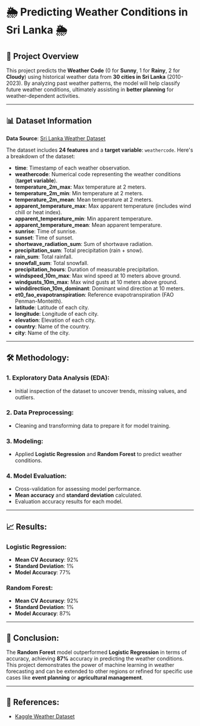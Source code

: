 # 🌦️ **Predicting Weather Conditions in Sri Lanka** 🌦️

## 📜 **Project Overview**
This project predicts the **Weather Code** (0 for **Sunny**, 1 for **Rainy**, 2 for **Cloudy**) using historical weather data from **30 cities in Sri Lanka** (2010-2023). By analyzing past weather patterns, the model will help classify future weather conditions, ultimately assisting in **better planning** for weather-dependent activities.

---
## 📊 **Dataset Information**
**Data Source**: [Sri Lanka Weather Dataset](https://www.kaggle.com/datasets/rasulmah/sri-lanka-weather-dataset)

The dataset includes **24 features** and a **target variable**: `weathercode`. Here's a breakdown of the dataset:

- **time**: Timestamp of each weather observation.
- **weathercode**: Numerical code representing the weather conditions (**target variable**).
- **temperature_2m_max**: Max temperature at 2 meters.
- **temperature_2m_min**: Min temperature at 2 meters.
- **temperature_2m_mean**: Mean temperature at 2 meters.
- **apparent_temperature_max**: Max apparent temperature (includes wind chill or heat index).
- **apparent_temperature_min**: Min apparent temperature.
- **apparent_temperature_mean**: Mean apparent temperature.
- **sunrise**: Time of sunrise.
- **sunset**: Time of sunset.
- **shortwave_radiation_sum**: Sum of shortwave radiation.
- **precipitation_sum**: Total precipitation (rain + snow).
- **rain_sum**: Total rainfall.
- **snowfall_sum**: Total snowfall.
- **precipitation_hours**: Duration of measurable precipitation.
- **windspeed_10m_max**: Max wind speed at 10 meters above ground.
- **windgusts_10m_max**: Max wind gusts at 10 meters above ground.
- **winddirection_10m_dominant**: Dominant wind direction at 10 meters.
- **et0_fao_evapotranspiration**: Reference evapotranspiration (FAO Penman-Monteith).
- **latitude**: Latitude of each city.
- **longitude**: Longitude of each city.
- **elevation**: Elevation of each city.
- **country**: Name of the country.
- **city**: Name of the city.

---

## 🛠️ **Methodology**:
### 1. **Exploratory Data Analysis (EDA)**:
   - Initial inspection of the dataset to uncover trends, missing values, and outliers.

### 2. **Data Preprocessing**:
   - Cleaning and transforming data to prepare it for model training.

### 3. **Modeling**:
   - Applied **Logistic Regression** and **Random Forest** to predict weather conditions.

### 4. **Model Evaluation**:
   - Cross-validation for assessing model performance.
   - **Mean accuracy** and **standard deviation** calculated.
   - Evaluation accuracy results for each model.

---

## 📈 **Results**:

### Logistic Regression:
- **Mean CV Accuracy**: 92%
- **Standard Deviation**: 1%
- **Model Accuracy**: 77%

### Random Forest:
- **Mean CV Accuracy**: 92%
- **Standard Deviation**: 1%
- **Model Accuracy**: 87%

---

## 🚀 **Conclusion**:
The **Random Forest** model outperformed **Logistic Regression** in terms of accuracy, achieving **87%** accuracy in predicting the weather conditions. This project demonstrates the power of machine learning in weather forecasting and can be extended to other regions or refined for specific use cases like **event planning** or **agricultural management**.

---


## 🔗 **References**:
- [Kaggle Weather Dataset](https://www.kaggle.com/datasets/rasulmah/sri-lanka-weather-dataset)
